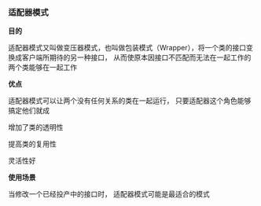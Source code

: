 ### 适配器模式

**目的**

适配器模式又叫做变压器模式，也叫做包装模式（Wrapper），将一个类的接口变换成客户端所期待的另一种接口， 从而使原本因接口不匹配而无法在一起工作的两个类能够在一起工作


**优点**

适配器模式可以让两个没有任何关系的类在一起运行， 只要适配器这个角色能够搞定他们就成

增加了类的透明性

提高类的复用性

灵活性好



  **使用场景**

当修改一个已经投产中的接口时， 适配器模式可能是最适合的模式


   